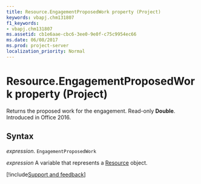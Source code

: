 ```yaml
---
title: Resource.EngagementProposedWork property (Project)
keywords: vbapj.chm131807
f1_keywords:
- vbapj.chm131807
ms.assetid: cb1e6aae-cbc6-3ee0-9e0f-c75c9954ec66
ms.date: 06/08/2017
ms.prod: project-server
localization_priority: Normal
---
```



# Resource.EngagementProposedWork property (Project)

Returns the proposed work for the engagement. Read-only  **Double**. Introduced in Office 2016.


## Syntax

_expression_. `EngagementProposedWork`

_expression_ A variable that represents a [Resource](./Project.Resource.md) object.

[!include[Support and feedback](~/includes/feedback-boilerplate.md)]